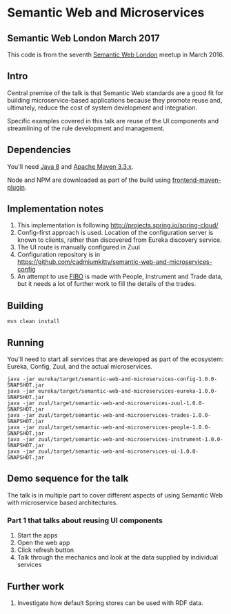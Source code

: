 # Semantic Web and Microservices

## Semantic Web London March 2017

This code is from the seventh [Semantic Web London](https://www.meetup.com/semantic-web-london/events/237979906/)
meetup in March 2016.

## Intro

Central premise of the talk is that Semantic Web standards are a good fit for building microservice-based applications because they promote reuse and, ultimately, reduce the cost of system development and integration.

Specific examples covered in this talk are reuse of the UI components and streamlining of the rule development and management.

## Dependencies

You'll need [Java 8](http://www.oracle.com/technetwork/java/javase/downloads/index.html) and [Apache Maven 3.3.x](https://maven.apache.org/).

Node and NPM are downloaded as part of the build using [frontend-maven-plugin](https://github.com/eirslett/frontend-maven-plugin).

## Implementation notes

 1. This implementation is following http://projects.spring.io/spring-cloud/
 1. Config-first approach is used. Location of the configuration server is known to clients, rather than discovered from Eureka discovery service.
 1. The UI route is manually configured in Zuul
 1. Configuration repository is in https://github.com/cadmiumkitty/semantic-web-and-microservices-config
 1. An attempt to use [FIBO](http://www.omg.org/spec/EDMC-FIBO/) is made with People, Instrument and Trade data, but it needs a lot of further work to fill the details of the trades.

## Building

```
mvn clean install
```

## Running

You'll need to start all services that are developed as part of the ecosystem: Eureka, Config, Zuul, and the actual microservices.

```
java -jar eureka/target/semantic-web-and-microservices-config-1.0.0-SNAPSHOT.jar
java -jar eureka/target/semantic-web-and-microservices-eureka-1.0.0-SNAPSHOT.jar
java -jar zuul/target/semantic-web-and-microservices-zuul-1.0.0-SNAPSHOT.jar
java -jar zuul/target/semantic-web-and-microservices-trades-1.0.0-SNAPSHOT.jar
java -jar zuul/target/semantic-web-and-microservices-people-1.0.0-SNAPSHOT.jar
java -jar zuul/target/semantic-web-and-microservices-instrument-1.0.0-SNAPSHOT.jar
java -jar zuul/target/semantic-web-and-microservices-ui-1.0.0-SNAPSHOT.jar
```

## Demo sequence for the talk

The talk is in multiple part to cover different aspects of using Semantic Web with microservice based architectures.

### Part 1 that talks about reusing UI components

 1. Start the apps
 1. Open the web app
 1. Click refresh button
 1. Talk through the mechanics and look at the data supplied by individual services

## Further work

 1. Investigate how default Spring stores can be used with RDF data.
